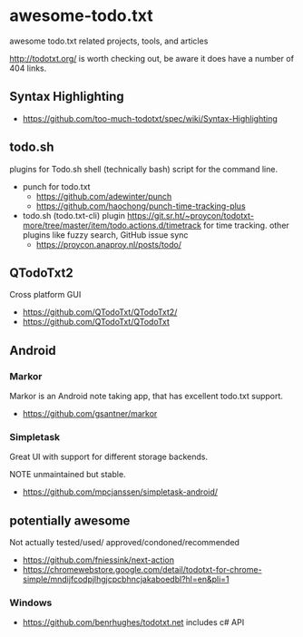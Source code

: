 # awesome-todo.txt

awesome todo.txt related projects, tools, and articles

http://todotxt.org/ is worth checking out, be aware it does have a number of 404 links.

## Syntax Highlighting

  * https://github.com/too-much-todotxt/spec/wiki/Syntax-Highlighting


## todo.sh

plugins for Todo.sh shell (technically bash) script for the command line.

  * punch for todo.txt
      * https://github.com/adewinter/punch
      * https://github.com/haochong/punch-time-tracking-plus
  * todo.sh (todo.txt-cli) plugin https://git.sr.ht/~proycon/todotxt-more/tree/master/item/todo.actions.d/timetrack for time tracking. other plugins like fuzzy search, GitHub issue sync
      * https://proycon.anaproy.nl/posts/todo/

## QTodoTxt2

Cross platform GUI

  * https://github.com/QTodoTxt/QTodoTxt2/
  * https://github.com/QTodoTxt/QTodoTxt

## Android

### Markor

Markor is an Android note taking app, that has excellent todo.txt support.

  * https://github.com/gsantner/markor

### Simpletask

Great UI with support for different storage backends.

NOTE unmaintained but stable.

  * https://github.com/mpcjanssen/simpletask-android/

## potentially awesome

Not actually tested/used/
approved/condoned/recommended

  * https://github.com/fniessink/next-action
  * https://chromewebstore.google.com/detail/todotxt-for-chrome-simple/mndijfcodpjlhgjcpcbhncjakaboedbl?hl=en&pli=1

### Windows

  * https://github.com/benrhughes/todotxt.net includes c# API

